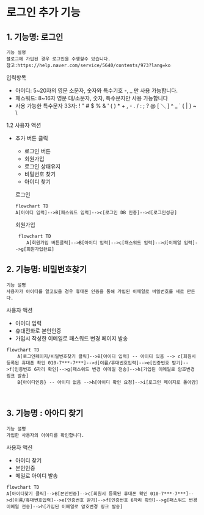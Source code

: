 
# 로그인 추가 기능


## 1. 기능명: 로그인
 
    기능 설명
    블로그에 가입된 경우 로그인을 수행할수 있습니다. 
    참고:https://help.naver.com/service/5640/contents/973?lang=ko

 입력항목
 - 아이디:  5~20자의 영문 소문자, 숫자와 특수기호 -, _ 만 사용 가능합니다. 
 - 패스워드: 8~16자 영문 대/소문자, 숫자, 특수문자만 사용 가능합니다
 - 사용 가능한 특수문자 33자: ! " # $ % & ' ( ) * + , - . / : ; ? @ [ ＼ ] ^ _ ` { | } ~ \

1.2 사용자 액션

- 추가 버튼 클릭
    - 로그인 버튼
    - 회원가입
    - 로그인 상태유지
    - 비밀번호 찾기
    - 아이디 찾기
   

    로그인 
    ```mermaid
    flowchart TD
    A[아이디 입력]-->B[패스워드 입력]-->c[로그인 DB 인증]-->d[로그인성공]
    ```
        

   회원가입
    ```mermaid
     flowchart TD
        A[회원가입 버튼클릭]-->B[아이디 입력]-->c[패스워드 입력]-->d[이메일 입력]-->g[회원가입완료]
    ```

## 2. 기능명: 비밀번호찾기

    기능 설명
    사용자가 아이디를 알고있을 경우 휴대폰 인증을 통해 가입된 이메일로 비밀번호를 새로 만든다. 

사용자 액션
- 아이디 입력
- 휴대전화로 본인인증
- 가입시 작성한 이메일로 패스워드 변경 페이지 발송 

```mermaid
flowchart TD
    A[로그인페이지/비밀번호찾기 클릭]-->B[아이디 입력] -- 아이디 있음 --> c[회원시 등록된 휴대폰 확인 010-7***-7***]-->d[이름/휴대번호입력]-->e[인증번호 받기]-->f[인증번호 6자리 확인]-->g[패스워드 변경 이메일 전송]-->h[가입된 이메일로 암호변경 링크 발송]
    B{아이디인증} -- 아이디 없음 -->h[아이디 확인 요청]-->i[로그인 페이지로 돌아감]

 
```

## 3. 기능명 : 아아디 찾기

    기능 설명
    가입한 사용자의 아이디를 확인합니다.

사용자 액션
- 아이디 찾기
- 본인인증
- 메일로 아이디 발송


```mermaid
flowchart TD
A[아이디찾기 클릭]-->B[본인인증]-->c[회원시 등록된 휴대폰 확인 010-7***-7***]-->d[이름/휴대번호입력]-->e[인증번호 받기]-->f[인증번호 6자리 확인]-->g[패스워드 변경 이메일 전송]-->h[가입된 이메일로 암호변경 링크 발송]
```

